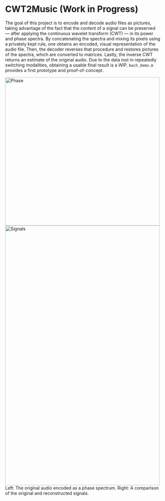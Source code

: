 # CWT2Music (Work in Progress)

The goal of this project is to encode and decode audio files as pictures, taking advantage of the fact that the content of a signal can be preserved — after applying the continuous wavelet transform (CWT) — in its power and phase spectra. 
By concatenating the spectra and mixing its pixels using a privately kept rule, one obtains an encoded, visual representation of the audio file. 
Then, the decoder reverses that procedure and restores pictures of the spectra, which are converted to matrices. 
Lastly, the inverse CWT returns an estimate of the original audio. Due to the data lost in repeatedly switching modalities, obtaining a usable final result is a WIP. ```bach_demo.m``` provides a first prototype and proof-of-concept.

<img width="500" height="478" alt="Phase" src="https://github.com/user-attachments/assets/ea05a4bb-a6e6-4aa3-bdfc-0aac8bc12aee" />
<img width="500" height="838" alt="Signals" src="https://github.com/user-attachments/assets/471e330b-534a-490b-9f6c-c30d13a142a0" />
Left: The original audio encoded as a phase spectrum. 
Right: A comparison of the original and reconstructed signals. 

